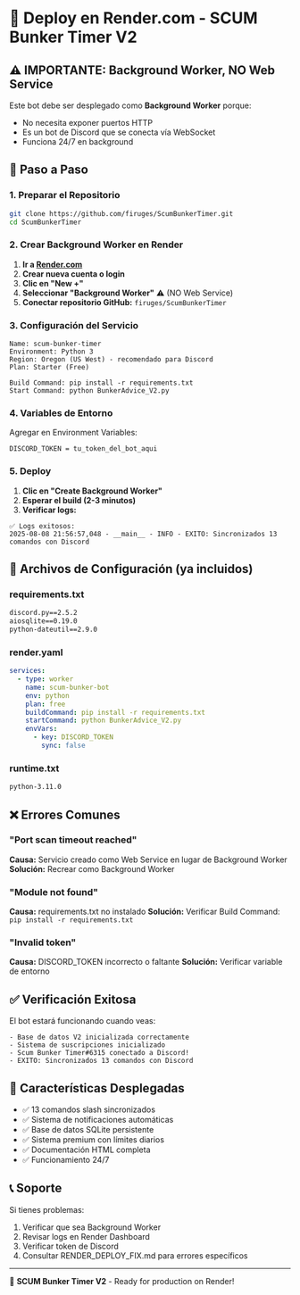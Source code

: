 # 🚀 Deploy en Render.com - SCUM Bunker Timer V2

## ⚠️ IMPORTANTE: Background Worker, NO Web Service

Este bot debe ser desplegado como **Background Worker** porque:
- No necesita exponer puertos HTTP
- Es un bot de Discord que se conecta vía WebSocket
- Funciona 24/7 en background

## 🔧 Paso a Paso

### 1. Preparar el Repositorio
```bash
git clone https://github.com/firuges/ScumBunkerTimer.git
cd ScumBunkerTimer
```

### 2. Crear Background Worker en Render

1. **Ir a [Render.com](https://render.com)**
2. **Crear nueva cuenta o login**
3. **Clic en "New +"**
4. **Seleccionar "Background Worker"** ⚠️ (NO Web Service)
5. **Conectar repositorio GitHub:** `firuges/ScumBunkerTimer`

### 3. Configuración del Servicio

```
Name: scum-bunker-timer
Environment: Python 3
Region: Oregon (US West) - recomendado para Discord
Plan: Starter (Free)

Build Command: pip install -r requirements.txt
Start Command: python BunkerAdvice_V2.py
```

### 4. Variables de Entorno

Agregar en Environment Variables:
```
DISCORD_TOKEN = tu_token_del_bot_aqui
```

### 5. Deploy

1. **Clic en "Create Background Worker"**
2. **Esperar el build (2-3 minutos)**
3. **Verificar logs:**

```
✅ Logs exitosos:
2025-08-08 21:56:57,048 - __main__ - INFO - EXITO: Sincronizados 13 comandos con Discord
```

## 📁 Archivos de Configuración (ya incluidos)

### requirements.txt
```txt
discord.py==2.5.2
aiosqlite==0.19.0
python-dateutil==2.9.0
```

### render.yaml
```yaml
services:
  - type: worker
    name: scum-bunker-bot
    env: python
    plan: free
    buildCommand: pip install -r requirements.txt
    startCommand: python BunkerAdvice_V2.py
    envVars:
      - key: DISCORD_TOKEN
        sync: false
```

### runtime.txt
```txt
python-3.11.0
```

## ❌ Errores Comunes

### "Port scan timeout reached"
**Causa:** Servicio creado como Web Service en lugar de Background Worker
**Solución:** Recrear como Background Worker

### "Module not found"
**Causa:** requirements.txt no instalado
**Solución:** Verificar Build Command: `pip install -r requirements.txt`

### "Invalid token"
**Causa:** DISCORD_TOKEN incorrecto o faltante
**Solución:** Verificar variable de entorno

## ✅ Verificación Exitosa

El bot estará funcionando cuando veas:
```
- Base de datos V2 inicializada correctamente
- Sistema de suscripciones inicializado
- Scum Bunker Timer#6315 conectado a Discord!
- EXITO: Sincronizados 13 comandos con Discord
```

## 🎯 Características Desplegadas

- ✅ 13 comandos slash sincronizados
- ✅ Sistema de notificaciones automáticas
- ✅ Base de datos SQLite persistente
- ✅ Sistema premium con límites diarios
- ✅ Documentación HTML completa
- ✅ Funcionamiento 24/7

## 📞 Soporte

Si tienes problemas:
1. Verificar que sea Background Worker
2. Revisar logs en Render Dashboard
3. Verificar token de Discord
4. Consultar RENDER_DEPLOY_FIX.md para errores específicos

---
🤖 **SCUM Bunker Timer V2** - Ready for production on Render!
